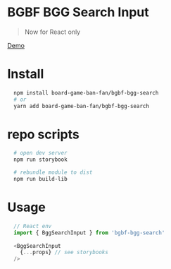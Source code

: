 # BGBF BGG Search Input
> Now for React only


[Demo](https://board-game-ban-fan.github.io/bgbf-bgg-search/storybook/)

# Install
```sh
  npm install board-game-ban-fan/bgbf-bgg-search
  # or
  yarn add board-game-ban-fan/bgbf-bgg-search
```

# repo scripts
```sh
  # open dev server
  npm run storybook 

  # rebundle module to dist
  npm run build-lib 
```

# Usage
```js
  // React env
  import { BggSearchInput } from 'bgbf-bgg-search'
  
  <BggSearchInput 
    {...props} // see storybooks
  />
  
```
